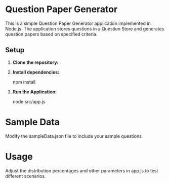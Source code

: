 # Question Paper Generator

This is a simple Question Paper Generator application implemented in Node.js. The application stores questions in a Question Store and generates question papers based on specified criteria.

## Setup

1. **Clone the repository:**

2. **Install  dependencies:**

   npm install
3. **Run the Application:**

   node src/app.js

# Sample Data

Modify the sampleData.json file to include your sample questions.

# Usage

Adjust the distribution percentages and other parameters in app.js to test different scenarios.
